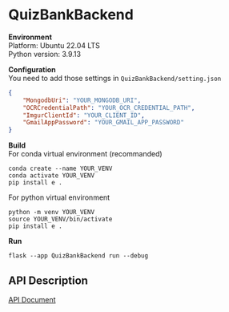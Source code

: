 # QuizBankBackend
**Environment**<br>
Platform: Ubuntu 22.04 LTS<br>
Python version: 3.9.13<br>

**Configuration**<br>
You need to add those settings in `QuizBankBackend/setting.json`
```json
{
    "MongodbUri": "YOUR_MONGODB_URI",
    "OCRCredentialPath": "YOUR_OCR_CREDENTIAL_PATH",
    "ImgurClientId": "YOUR_CLIENT_ID",
    "GmailAppPassword": "YOUR_GMAIL_APP_PASSWORD"
}
```

**Build**<br>
For conda virtual environment (recommanded)
```
conda create --name YOUR_VENV 
conda activate YOUR_VENV
pip install e .
```
For python virtual environment
```
python -m venv YOUR_VENV
source YOUR_VENV/bin/activate
pip install e .
```
**Run**
```
flask --app QuizBankBackend run --debug
```
## API Description
[API Document](https://hackmd.io/@5ljei2jDT1KwLOo0tzos2w/Sk4YwJqw3)

